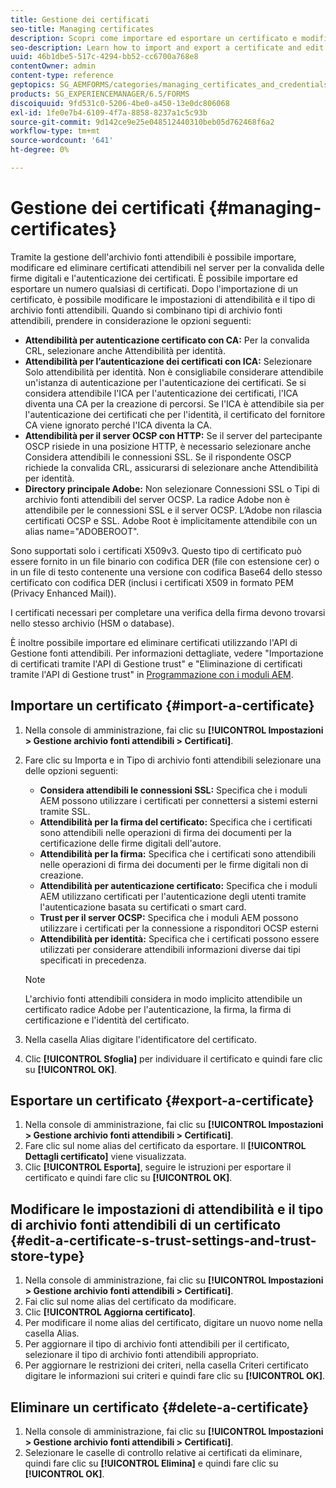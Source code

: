 ```yaml
---
title: Gestione dei certificati
seo-title: Managing certificates
description: Scopri come importare ed esportare un certificato e modificarne le impostazioni di attendibilità.
seo-description: Learn how to import and export a certificate and edit its trust settings.
uuid: 46b1dbe5-517c-4294-bb52-cc6700a768e8
contentOwner: admin
content-type: reference
geptopics: SG_AEMFORMS/categories/managing_certificates_and_credentials
products: SG_EXPERIENCEMANAGER/6.5/FORMS
discoiquuid: 9fd531c0-5206-4be0-a450-13e0dc806068
exl-id: 1fe0e7b4-6109-4f7a-8858-8237a1c5c93b
source-git-commit: 9d142ce9e25e048512440310beb05d762468f6a2
workflow-type: tm+mt
source-wordcount: '641'
ht-degree: 0%

---
```


# Gestione dei certificati {#managing-certificates}

Tramite la gestione dell&#39;archivio fonti attendibili è possibile importare, modificare ed eliminare certificati attendibili nel server per la convalida delle firme digitali e l&#39;autenticazione dei certificati. È possibile importare ed esportare un numero qualsiasi di certificati. Dopo l&#39;importazione di un certificato, è possibile modificare le impostazioni di attendibilità e il tipo di archivio fonti attendibili. Quando si combinano tipi di archivio fonti attendibili, prendere in considerazione le opzioni seguenti:

* **Attendibilità per autenticazione certificato con CA:** Per la convalida CRL, selezionare anche Attendibilità per identità.
* **Attendibilità per l’autenticazione dei certificati con ICA:** Selezionare Solo attendibilità per identità. Non è consigliabile considerare attendibile un&#39;istanza di autenticazione per l&#39;autenticazione dei certificati. Se si considera attendibile l&#39;ICA per l&#39;autenticazione dei certificati, l&#39;ICA diventa una CA per la creazione di percorsi. Se l&#39;ICA è attendibile sia per l&#39;autenticazione dei certificati che per l&#39;identità, il certificato del fornitore CA viene ignorato perché l&#39;ICA diventa la CA.
* **Attendibilità per il server OCSP con HTTP:** Se il server del partecipante OSCP risiede in una posizione HTTP, è necessario selezionare anche Considera attendibili le connessioni SSL. Se il rispondente OSCP richiede la convalida CRL, assicurarsi di selezionare anche Attendibilità per identità.
* **Directory principale Adobe:** Non selezionare Connessioni SSL o Tipi di archivio fonti attendibili del server OCSP. La radice Adobe non è attendibile per le connessioni SSL e il server OCSP. L’Adobe non rilascia certificati OCSP e SSL. Adobe Root è implicitamente attendibile con un alias name=&quot;ADOBEROOT&quot;.

Sono supportati solo i certificati X509v3. Questo tipo di certificato può essere fornito in un file binario con codifica DER (file con estensione cer) o in un file di testo contenente una versione con codifica Base64 dello stesso certificato con codifica DER (inclusi i certificati X509 in formato PEM (Privacy Enhanced Mail)).

I certificati necessari per completare una verifica della firma devono trovarsi nello stesso archivio (HSM o database).

È inoltre possibile importare ed eliminare certificati utilizzando l&#39;API di Gestione fonti attendibili. Per informazioni dettagliate, vedere &quot;Importazione di certificati tramite l&#39;API di Gestione trust&quot; e &quot;Eliminazione di certificati tramite l&#39;API di Gestione trust&quot; in [Programmazione con i moduli AEM](https://www.adobe.com/go/learn_aemforms_programming_63).

## Importare un certificato {#import-a-certificate}

1. Nella console di amministrazione, fai clic su **[!UICONTROL Impostazioni > Gestione archivio fonti attendibili > Certificati]**.
1. Fare clic su Importa e in Tipo di archivio fonti attendibili selezionare una delle opzioni seguenti:

   * **Considera attendibili le connessioni SSL:** Specifica che i moduli AEM possono utilizzare i certificati per connettersi a sistemi esterni tramite SSL.
   * **Attendibilità per la firma del certificato:** Specifica che i certificati sono attendibili nelle operazioni di firma dei documenti per la certificazione delle firme digitali dell&#39;autore.
   * **Attendibilità per la firma:** Specifica che i certificati sono attendibili nelle operazioni di firma dei documenti per le firme digitali non di creazione.
   * **Attendibilità per autenticazione certificato:** Specifica che i moduli AEM utilizzano certificati per l&#39;autenticazione degli utenti tramite l&#39;autenticazione basata su certificati o smart card.
   * **Trust per il server OCSP:** Specifica che i moduli AEM possono utilizzare i certificati per la connessione a risponditori OCSP esterni
   * **Attendibilità per identità:** Specifica che i certificati possono essere utilizzati per considerare attendibili informazioni diverse dai tipi specificati in precedenza.

   >[!NOTE]
   >
   >L&#39;archivio fonti attendibili considera in modo implicito attendibile un certificato radice Adobe per l&#39;autenticazione, la firma, la firma di certificazione e l&#39;identità del certificato.

1. Nella casella Alias digitare l&#39;identificatore del certificato.
1. Clic **[!UICONTROL Sfoglia]** per individuare il certificato e quindi fare clic su **[!UICONTROL OK]**.

## Esportare un certificato {#export-a-certificate}

1. Nella console di amministrazione, fai clic su **[!UICONTROL Impostazioni > Gestione archivio fonti attendibili > Certificati]**.
1. Fare clic sul nome alias del certificato da esportare. Il **[!UICONTROL Dettagli certificato]** viene visualizzata.
1. Clic **[!UICONTROL Esporta]**, seguire le istruzioni per esportare il certificato e quindi fare clic su **[!UICONTROL OK]**.

## Modificare le impostazioni di attendibilità e il tipo di archivio fonti attendibili di un certificato {#edit-a-certificate-s-trust-settings-and-trust-store-type}

1. Nella console di amministrazione, fai clic su **[!UICONTROL Impostazioni > Gestione archivio fonti attendibili > Certificati]**.
1. Fai clic sul nome alias del certificato da modificare.
1. Clic **[!UICONTROL Aggiorna certificato]**.
1. Per modificare il nome alias del certificato, digitare un nuovo nome nella casella Alias.
1. Per aggiornare il tipo di archivio fonti attendibili per il certificato, selezionare il tipo di archivio fonti attendibili appropriato.
1. Per aggiornare le restrizioni dei criteri, nella casella Criteri certificato digitare le informazioni sui criteri e quindi fare clic su **[!UICONTROL OK]**.

## Eliminare un certificato {#delete-a-certificate}

1. Nella console di amministrazione, fai clic su **[!UICONTROL Impostazioni > Gestione archivio fonti attendibili > Certificati]**.
1. Selezionare le caselle di controllo relative ai certificati da eliminare, quindi fare clic su **[!UICONTROL Elimina]** e quindi fare clic su **[!UICONTROL OK]**.
